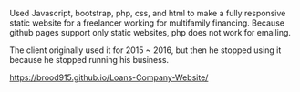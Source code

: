 Used Javascript, bootstrap, php, css, and html to make a fully responsive static website for a freelancer working for multifamily financing. Because github pages support only static websites, php does not work for emailing.

The client originally used it for 2015 ~ 2016, but then he stopped using it because he stopped running his business.

https://brood915.github.io/Loans-Company-Website/
